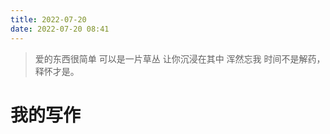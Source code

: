 ```yaml
---
title: 2022-07-20
date: 2022-07-20 08:41
---
```


> 爱的东西很简单 可以是一片草丛 让你沉浸在其中 浑然忘我 
> 时间不是解药，释怀才是。​​​

# 我的写作

